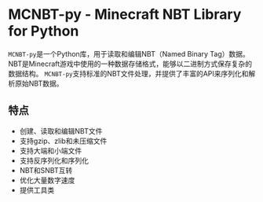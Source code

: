 # MCNBT-py - Minecraft NBT Library for Python

`MCNBT-py`是一个Python库，用于读取和编辑NBT（Named Binary Tag）数据。
NBT是Minecraft游戏中使用的一种数据存储格式，能够以二进制方式保存复杂的数据结构。
`MCNBT-py`支持标准的NBT文件处理，并提供了丰富的API来序列化和解析原始NBT数据。

## 特点

- 创建、读取和编辑NBT文件
- 支持gzip、zlib和未压缩文件
- 支持大端和小端文件
- 支持反序列化和序列化
- NBT和SNBT互转
- 优化大量数字速度
- 提供工具类
